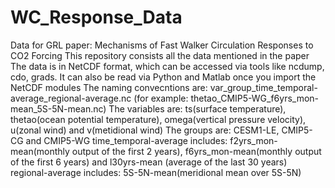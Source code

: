 # WC_Response_Data
Data for GRL paper: Mechanisms of Fast Walker Circulation Responses to CO2 Forcing
This repository consists all the data mentioned in the paper
The data is in NetCDF format, which can be accessed via tools like ncdump, cdo, grads. It can also be read via Python and Matlab once you import the NetCDF modules
The naming convecntions are: var_group_time_temporal-average_regional-average.nc (for example: thetao_CMIP5-WG_f6yrs_mon-mean_5S-5N-mean.nc)
The variables are: ts(surface temperature), thetao(ocean potential temperature), omega(vertical pressure velocity), u(zonal wind) and v(metidional wind)
The groups are: CESM1-LE, CMIP5-CG and CMIP5-WG
time_temporal-average includes: f2yrs_mon-mean(monthly output of the first 2 years), f6yrs_mon-mean(monthly output of the first 6 years) and l30yrs-mean (average of the last 30 years)
regional-average includes: 5S-5N-mean(meridional mean over 5S-5N)
